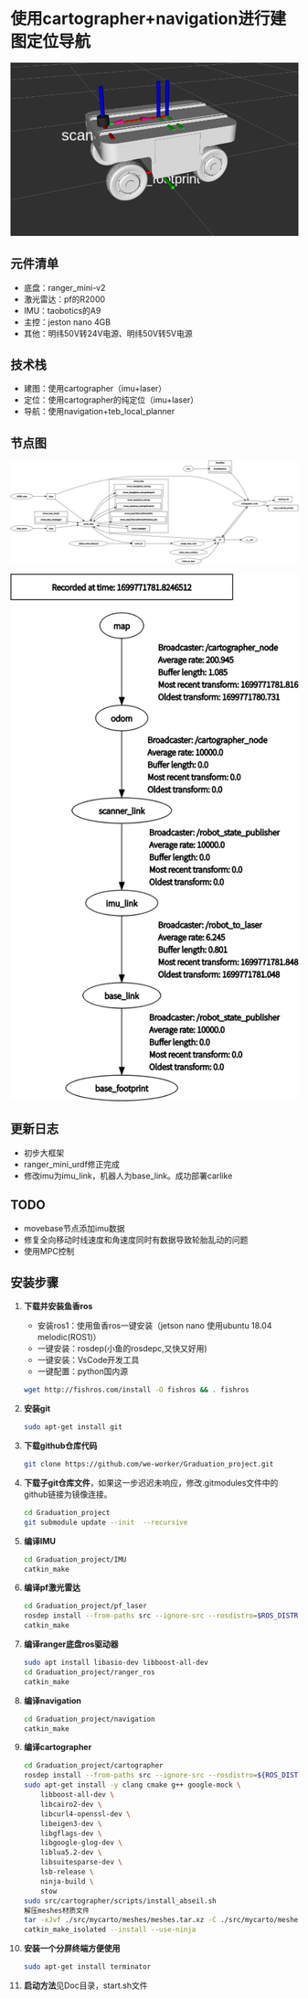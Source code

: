 # 使用cartographer+navigation进行建图定位导航

![项目图片](./Doc/ranger_mode.png)

## 元件清单

- 底盘：ranger_mini-v2
- 激光雷达：pf的R2000
- IMU：taobotics的A9
- 主控：jeston nano 4GB
- 其他：明纬50V转24V电源、明纬50V转5V电源

## 技术栈

- 建图：使用cartographer（imu+laser）
- 定位：使用cartographer的纯定位（imu+laser）
- 导航：使用navigation+teb_local_planner

## 节点图

![node图片](./Doc/ros_node_graph.png)

![tf图片](./Doc/ros_tf_graph.png)

## 更新日志

- 初步大框架
- ranger_mini_urdf修正完成
- 修改imu为imu_link，机器人为base_link。成功部署carlike

## TODO
- movebase节点添加imu数据
- 修复全向移动时线速度和角速度同时有数据导致轮胎乱动的问题
- 使用MPC控制





## 安装步骤


1. **下载并安装鱼香ros**
   - 安装ros1：使用鱼香ros一键安装（jetson nano 使用ubuntu 18.04 melodic(ROS1)）
   - 一键安装：rosdep(小鱼的rosdepc,又快又好用)
   - 一键安装：VsCode开发工具
   - 一键配置：python国内源
    ```bash
    wget http://fishros.com/install -O fishros && . fishros
    ```

2. **安装git**
    ```bash
    sudo apt-get install git
    ```

3. **下载github仓库代码**
    ```bash
    git clone https://github.com/we-worker/Graduation_project.git
    ```

4. **下载子git仓库文件**，如果这一步迟迟未响应，修改.gitmodules文件中的github链接为镜像连接。
    ```bash
    cd Graduation_project
    git submodule update --init  --recursive
    ```

5. **编译IMU**
    ```bash
    cd Graduation_project/IMU
    catkin_make
    ```

6. **编译pf激光雷达**
    ```bash
    cd Graduation_project/pf_laser
    rosdep install --from-paths src --ignore-src --rosdistro=$ROS_DISTRO -y
    catkin_make
    ```

7. **编译ranger底盘ros驱动器**
    ```bash
    sudo apt install libasio-dev libboost-all-dev
    cd Graduation_project/ranger_ros
    catkin_make
    ```

8. **编译navigation**
    ```bash
    cd Graduation_project/navigation
    catkin_make
    ```

9.  **编译cartographer**
    ```bash
    cd Graduation_project/cartographer
    rosdep install --from-paths src --ignore-src --rosdistro=${ROS_DISTRO} -y
    sudo apt-get install -y clang cmake g++ google-mock \
        libboost-all-dev \
        libcairo2-dev \
        libcurl4-openssl-dev \
        libeigen3-dev \
        libgflags-dev \
        libgoogle-glog-dev \
        liblua5.2-dev \
        libsuitesparse-dev \
        lsb-release \
        ninja-build \
        stow
    sudo src/cartographer/scripts/install_abseil.sh
    解压meshes材质文件
    tar -xJvf ./src/mycarto/meshes/meshes.tar.xz -C ./src/mycarto/meshes/
    catkin_make_isolated --install --use-ninja
    ```

10. **安装一个分屏终端方便使用**
    ```bash
    sudo apt-get install terminator
    ```

11. **启动方法**见Doc目录，start.sh文件
